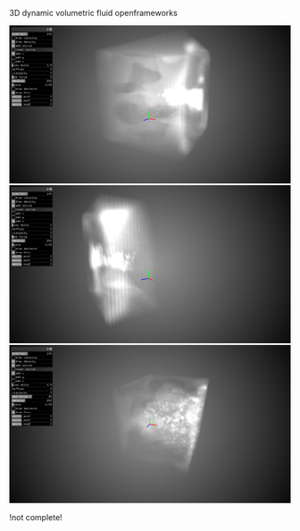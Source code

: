 3D dynamic volumetric fluid openframeworks

![alt tag](https://github.com/kashimAstro/3Dfluid/blob/master/1.png)
![alt tag](https://github.com/kashimAstro/3Dfluid/blob/master/2.png)
![alt tag](https://github.com/kashimAstro/3Dfluid/blob/master/3.png)

!not complete!
